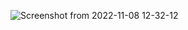 
![Screenshot from 2022-11-08 12-32-12](https://user-images.githubusercontent.com/117254931/200526329-9acc9e44-51ab-406d-92e4-a555947ae584.png)
